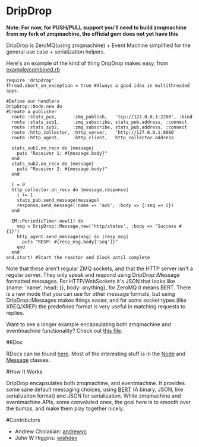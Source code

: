 # DripDrop

**Note: For now, for PUSH/PULL support you'll need to build zmqmachine from my fork of zmqmachine, the official gem does not yet have this**

DripDrop is ZeroMQ(using zmqmachine) + Event Machine simplified for the general use case + serialization helpers.

Here's an example of the kind of thing DripDrop makes easy, from [example/combined.rb](http://github.com/andrewvc/dripdrop/blob/master/example/combined.rb)
  
    require 'dripdrop'
    Thread.abort_on_exception = true #Always a good idea in multithreaded apps.

    #Define our handlers
    DripDrop::Node.new do
    #Create a publisher
      route :stats_pub,      :zmq_publish,   'tcp://127.0.0.1:2200', :bind
      route :stats_sub1,     :zmq_subscribe, stats_pub.address, :connect
      route :stats_sub2,     :zmq_subscribe, stats_pub.address, :connect
      route :http_collector, :http_server,   'http://127.0.0.1:8080'
      route :http_agent,     :http_client,   http_collector.address
        
      stats_sub1.on_recv do |message|
        puts "Receiver 1: #{message.body}"
      end
      stats_sub2.on_recv do |message|
        puts "Receiver 2: #{message.body}"
      end
      
      i = 0
      http_collector.on_recv do |message,response|
        i += 1
        stats_pub.send_message(message)
        response.send_message(:name => 'ack', :body => {:seq => i})
      end

      EM::PeriodicTimer.new(1) do
        msg = DripDrop::Message.new('http/status', :body => "Success #{i}")
        http_agent.send_message(msg) do |resp_msg|
          puts "RESP: #{resp_msg.body['seq']}"
        end
      end
    end.start! #Start the reactor and block until complete

Note that these aren't regular ZMQ sockets, and that the HTTP server isn't a regular server. They only speak and respond using DripDrop::Message formatted messages. For HTTP/WebSockets it's JSON that looks like {name: 'name', head: {}, body: anything}, for ZeroMQ it means BERT. There is a raw mode that you can use for other message formats, but using DripDrop::Messages makes things easier, and for some socket types (like XREQ/XREP) the predefined format is very useful in matching requests to replies.

Want to see a longer example encapsulating both zmqmachine and eventmachine functionality? Check out [this file](http://github.com/andrewvc/dripdrop-webstats/blob/master/lib/dripdrop-webstats.rb).

#RDoc

RDocs can be found [here](http://www.rdoc.info/github/andrewvc/dripdrop/master/frames). Most of the interesting stuff is in the [Node](http://www.rdoc.info/github/andrewvc/dripdrop/master/DripDrop/Node) and [Message](http://www.rdoc.info/github/andrewvc/dripdrop/master/DripDrop/Message) classes.

#How It Works

DripDrop encapsulates both zmqmachine, and eventmachine. It provides some sane default messaging choices, using [BERT](http://github.com/blog/531-introducing-bert-and-bert-rpc) (A binary, JSON, like serialization format) and JSON for serialization. While zmqmachine and eventmachine APIs, some convoluted ones, the goal here is to smooth over the bumps, and make them play together nicely.

#Contributors

* Andrew Cholakian: [andrewvc](http://github.com/andrewvc)
* John W Higgins: [wishdev](http://github.com/wishdev)
